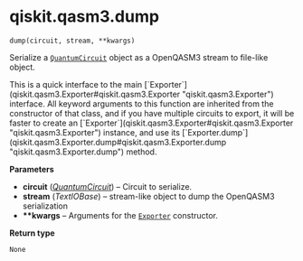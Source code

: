 # qiskit.qasm3.dump



`dump(circuit, stream, **kwargs)`

Serialize a [`QuantumCircuit`](qiskit.circuit.QuantumCircuit#qiskit.circuit.QuantumCircuit "qiskit.circuit.QuantumCircuit") object as a OpenQASM3 stream to file-like object.

<Admonition title="Note" type="note">
  This is a quick interface to the main [`Exporter`](qiskit.qasm3.Exporter#qiskit.qasm3.Exporter "qiskit.qasm3.Exporter") interface. All keyword arguments to this function are inherited from the constructor of that class, and if you have multiple circuits to export, it will be faster to create an [`Exporter`](qiskit.qasm3.Exporter#qiskit.qasm3.Exporter "qiskit.qasm3.Exporter") instance, and use its [`Exporter.dump`](qiskit.qasm3.Exporter.dump#qiskit.qasm3.Exporter.dump "qiskit.qasm3.Exporter.dump") method.
</Admonition>

**Parameters**

*   **circuit** ([*QuantumCircuit*](qiskit.circuit.QuantumCircuit#qiskit.circuit.QuantumCircuit "qiskit.circuit.QuantumCircuit")) – Circuit to serialize.
*   **stream** (*TextIOBase*) – stream-like object to dump the OpenQASM3 serialization
*   **\*\*kwargs** – Arguments for the [`Exporter`](qiskit.qasm3.Exporter#qiskit.qasm3.Exporter "qiskit.qasm3.Exporter") constructor.

**Return type**

`None`
